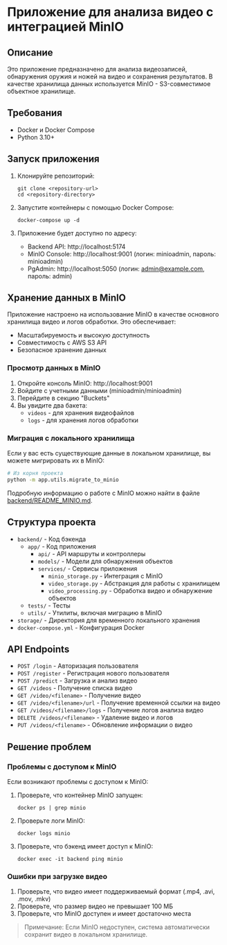 # Приложение для анализа видео с интеграцией MinIO

## Описание

Это приложение предназначено для анализа видеозаписей, обнаружения оружия и ножей на видео и сохранения результатов. В качестве хранилища данных используется MinIO - S3-совместимое объектное хранилище.

## Требования

- Docker и Docker Compose
- Python 3.10+

## Запуск приложения

1. Клонируйте репозиторий:
   ```
   git clone <repository-url>
   cd <repository-directory>
   ```

2. Запустите контейнеры с помощью Docker Compose:
   ```
   docker-compose up -d
   ```

3. Приложение будет доступно по адресу:
   - Backend API: http://localhost:5174
   - MinIO Console: http://localhost:9001 (логин: minioadmin, пароль: minioadmin)
   - PgAdmin: http://localhost:5050 (логин: admin@example.com, пароль: admin)

## Хранение данных в MinIO

Приложение настроено на использование MinIO в качестве основного хранилища видео и логов обработки. Это обеспечивает:
- Масштабируемость и высокую доступность
- Совместимость с AWS S3 API
- Безопасное хранение данных

### Просмотр данных в MinIO

1. Откройте консоль MinIO: http://localhost:9001
2. Войдите с учетными данными (minioadmin/minioadmin)
3. Перейдите в секцию "Buckets"
4. Вы увидите два бакета:
   - `videos` - для хранения видеофайлов
   - `logs` - для хранения логов обработки

### Миграция с локального хранилища

Если у вас есть существующие данные в локальном хранилище, вы можете мигрировать их в MinIO:

```bash
# Из корня проекта
python -m app.utils.migrate_to_minio
```

Подробную информацию о работе с MinIO можно найти в файле [backend/README_MINIO.md](backend/README_MINIO.md).

## Структура проекта

- `backend/` - Код бэкенда
  - `app/` - Код приложения
    - `api/` - API маршруты и контроллеры
    - `models/` - Модели для обнаружения объектов
    - `services/` - Сервисы приложения
      - `minio_storage.py` - Интеграция с MinIO
      - `video_storage.py` - Абстракция для работы с хранилищем
      - `video_processing.py` - Обработка видео и обнаружение объектов
  - `tests/` - Тесты
  - `utils/` - Утилиты, включая миграцию в MinIO
- `storage/` - Директория для временного локального хранения
- `docker-compose.yml` - Конфигурация Docker

## API Endpoints

- `POST /login` - Авторизация пользователя
- `POST /register` - Регистрация нового пользователя
- `POST /predict` - Загрузка и анализ видео
- `GET /videos` - Получение списка видео
- `GET /video/<filename>` - Получение видео
- `GET /video/<filename>/url` - Получение временной ссылки на видео
- `GET /videos/<filename>/logs` - Получение логов анализа видео
- `DELETE /videos/<filename>` - Удаление видео и логов
- `PUT /videos/<filename>` - Обновление информации о видео

## Решение проблем

### Проблемы с доступом к MinIO

Если возникают проблемы с доступом к MinIO:

1. Проверьте, что контейнер MinIO запущен:
   ```
   docker ps | grep minio
   ```

2. Проверьте логи MinIO:
   ```
   docker logs minio
   ```

3. Проверьте, что бэкенд имеет доступ к MinIO:
   ```
   docker exec -it backend ping minio
   ```

### Ошибки при загрузке видео

1. Проверьте, что видео имеет поддерживаемый формат (.mp4, .avi, .mov, .mkv)
2. Проверьте, что размер видео не превышает 100 МБ
3. Проверьте, что MinIO доступен и имеет достаточно места

> Примечание: Если MinIO недоступен, система автоматически сохранит видео в локальном хранилище.
